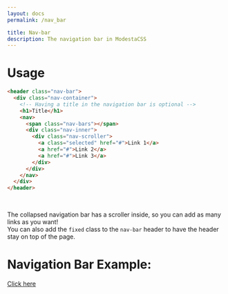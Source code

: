 ```yaml
---
layout: docs
permalink: /nav_bar

title: Nav-bar
description: The navigation bar in ModestaCSS
---
```

# Usage
```html
<header class="nav-bar">
  <div class="nav-container">
    <!-- Having a title in the navigation bar is optional -->
    <h1>Title</h1>
    <nav>
      <span class="nav-bars"></span>
      <div class="nav-inner">
        <div class="nav-scroller">
          <a class="selected" href="#">Link 1</a>
          <a href="#">Link 2</a>
          <a href="#">Link 3</a>
        </div>
      </div>
    </nav>
  </div>
</header>
```
<br>

The collapsed navigation bar has a scroller inside, so you can add as many links as you want!  
You can also add the `fixed` class to the `nav-bar` header to have the header stay on top of the page.

# Navigation Bar Example:
[Click here](../examples/nav_bar)